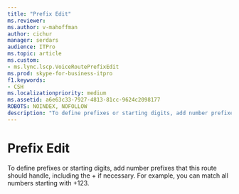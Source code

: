 ```yaml
---
title: "Prefix Edit"
ms.reviewer: 
ms.author: v-mahoffman
author: cichur
manager: serdars
audience: ITPro
ms.topic: article
ms.custom:
- ms.lync.lscp.VoiceRoutePrefixEdit
ms.prod: skype-for-business-itpro
f1.keywords:
- CSH
ms.localizationpriority: medium
ms.assetid: a6e63c33-7927-4813-81cc-9624c2098177
ROBOTS: NOINDEX, NOFOLLOW
description: "To define prefixes or starting digits, add number prefixes that this route should handle, including the + if necessary. For example, you can match all numbers starting with +123."
---
```


# Prefix Edit
 
To define prefixes or starting digits, add number prefixes that this route should handle, including the + if necessary. For example, you can match all numbers starting with +123.
  
 
  

